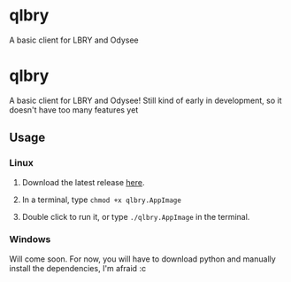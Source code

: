 # qlbry
A basic client for LBRY and Odysee

# qlbry
A basic client for LBRY and Odysee! Still kind of early in development, so it doesn't have too many features yet

## Usage

### Linux

1) Download the latest release [here]().

2) In a terminal, type `chmod +x qlbry.AppImage`

3) Double click to run it, or type `./qlbry.AppImage` in the terminal.

### Windows

Will come soon. For now, you will have to download python and manually install the dependencies, I'm afraid :c
